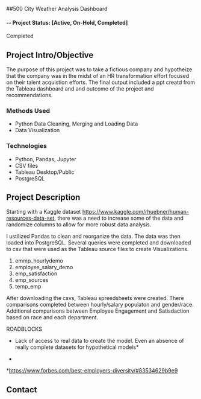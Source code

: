 ##500 City Weather Analysis Dashboard

#### -- Project Status: [Active, On-Hold, Completed]

Completed
## Project Intro/Objective
The purpose of this project was to take a fictious company and hypotheize that the company was in the midst of an HR transformation effort focused on their talent acquistion efforts. The final output included a ppt creatd from the Tableau dashboard and and outcome of the project and recommendations. 
### Methods Used
* Python Data Cleaning, Merging and Loading Data
* Data Visualization

### Technologies

* Python, Pandas, Jupyter 
* CSV files
* Tableau Desktop/Public
* PostgreSQL

## Project Description

Starting with a Kaggle dataset https://www.kaggle.com/rhuebner/human-resources-data-set, there was a need to increase some of the data and randomize columns to allow for more robust data analysis. 

I ustilized Pandas to clean and reorganize the data. The data was then loaded into PostgreSQL. Several queries were completed and downloaded to csv that were used as the Tableau source files to create Visualizations. 

1. emmp_hourlydemo
2. employee_salary_demo
3. emp_satisfaction
4. emp_sources
5. temp_emp

After downloading the csvs, Tableau spreedsheets were created. There comparisons completed between hourly/salary populaton and gender/race. Additional comparisons between Employee Engagement and Satisdaction based on race and each department. 

ROADBLOCKS
* Lack of access to real data to create the model. Even an absence of really complete datasets for hypothetical models*


- 

*https://www.forbes.com/best-employers-diversity/#83534629b9e9
## Contact